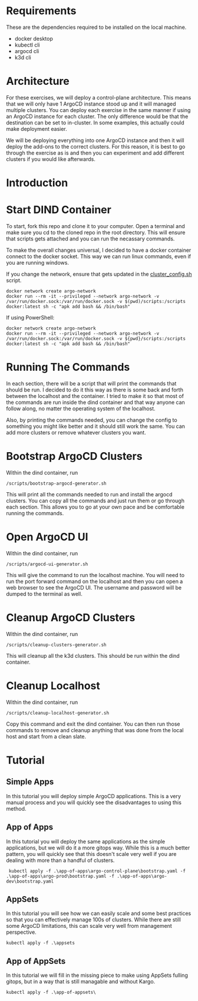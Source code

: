 # Requirements

These are the dependencies required to be installed on the local machine.

- docker desktop
- kubectl cli
- argocd cli
- k3d cli

# Architecture

For these exercises, we will deploy a control-plane architecture. This means that we will only have 1 ArgoCD instance stood up and it will managed multiple clusters. You can deploy each exercise in the same manner if using an ArgoCD instance for each cluster. The only difference would be that the destination can be set to in-cluster. In some examples, this actually could make deployment easier.

We will be deploying everything into one ArgoCD instance and then it will deploy the add-ons to the correct clusters. For this reason, it is best to go through the exercise as is and then you can experiment and add different clusters if you would like afterwards.

# Introduction


# Start DIND Container

To start, fork this repo and clone it to your computer. Open a terminal and make sure you cd to the cloned repo in the root directory. This will ensure that scripts gets attached and you can run the necassary commands.

To make the overall changes universal, I decided to have a docker container connect to the docker socket. This way we can run linux commands, even if you are running windows.

If you change the network, ensure that gets updated in the [cluster_config.sh](./scripts/cluster_config.sh) script.

```shell
docker network create argo-network
docker run --rm -it --privileged --network argo-network -v /var/run/docker.sock:/var/run/docker.sock -v $(pwd)/scripts:/scripts docker:latest sh -c "apk add bash && /bin/bash"
```

If using PowerShell:

```shell
docker network create argo-network
docker run --rm -it --privileged --network argo-network -v /var/run/docker.sock:/var/run/docker.sock -v ${pwd}/scripts:/scripts docker:latest sh -c "apk add bash && /bin/bash"
```

# Running The Commands

In each section, there will be a script that will print the commands that should be run. I decided to do it this way as there is some back and forth between the localhost and the container. I tried to make it so that most of the commands are run inside the dind container and that way anyone can follow along, no matter the operating system of the localhost.

Also, by printing the commands needed, you can change the config to something you might like better and it should still work the same. You can add more clusters or remove whatever clusters you want.

# Bootstrap ArgoCD Clusters

Within the dind container, run

```shell
/scripts/bootstrap-argocd-generator.sh
```

This will print all the commands needed to run and install the argocd clusters. You can copy all the commands and just run them or go through each section. This allows you to go at your own pace and be comfortable running the commands.

# Open ArgoCD UI

Within the dind container, run

```shell
/scripts/argocd-ui-generator.sh
```

This will give the command to run the localhost machine. You will need to run the port forward command on the localhost and then you can open a web browser to see the ArgoCD UI. The username and password will be dumped to the terminal as well.

# Cleanup ArgoCD Clusters

Within the dind container, run

```shell
/scripts/cleanup-clusters-generator.sh
```

This will cleanup all the k3d clusters. This should be run within the dind container.

# Cleanup Localhost

Within the dind container, run

```shell
/scripts/cleanup-localhost-generator.sh
```

Copy this command and exit the dind container. You can then run those commands to remove and cleanup anything that was done from the local host and start from a clean slate.

# Tutorial

## Simple Apps

In this tutorial you will deploy simple ArgoCD applications. This is a very manual process and you will quickly see the disadvantages to using this method.

## App of Apps

In this tutorial you will deploy the same applications as the simple applications, but we will do it a more gitops way. While this is a much better pattern, you will quickly see that this doesn't scale very well if you are dealing with more than a handful of clusters.

```shell
 kubectl apply -f .\app-of-apps\argo-control-plane\bootstrap.yaml -f .\app-of-apps\argo-prod\bootstrap.yaml -f .\app-of-apps\argo-dev\bootstrap.yaml
```

## AppSets

In this tutorial you will see how we can easily scale and some best practices so that you can effectively manage 100s of clusters. While there are still some ArgoCD limitations, this can scale very well from management perspective.

```shell
kubectl apply -f .\appsets
```

## App of AppSets

In this tutorial we will fill in the missing piece to make using AppSets fulling gitops, but in a way that is still managable and without Kargo.

```shell
kubectl apply -f .\app-of-appsets\
```

